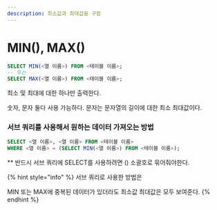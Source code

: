 ```yaml
---
description: 최소값과 최대값을 구함
---
```


# MIN(), MAX()

```sql
SELECT MIN(<열 이름>) FROM <테이블 이름>;
-- 또는
SELECT MAX(<열 이름>) FROM <테이블 이름>;
```

최소 및 최대에 대한 하나만 출력한다.

숫자, 문자 둘다 사용 가능하다. 문자는 문자열의 길이에 대한 최소 최대값이다.

### &#x20;서브 쿼리를 사용해서 원하는 데이터 가져오는 방법

```sql
SELECT <열 이름>, <열 이름> FROM <테이블 이름>
WHERE <열 이름> = (SELECT MIN(<열 이름>) FROM <테이블 이름>);
```

\*\* 반드시 서브 쿼리에 SELECT를 사용하려면 () 소괄호로 묶어줘야한다.



{% hint style="info" %}
서브 쿼리로 사용한 방법은

MIN 또는 MAX에 중복된 데이터가 있더라도 최소값 최대값은 모두 보여준다.
{% endhint %}

